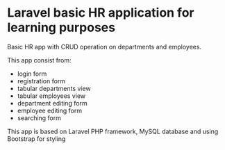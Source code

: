# Laravel basic HR application for learning purposes

Basic HR app with CRUD operation on departments and employees.

This app consist from:
- login form
- registration form
- tabular departments view
- tabular employees view
- department editing form
- employee editing form
- searching form

This app is based on Laravel PHP framework, MySQL database and using Bootstrap for styling
